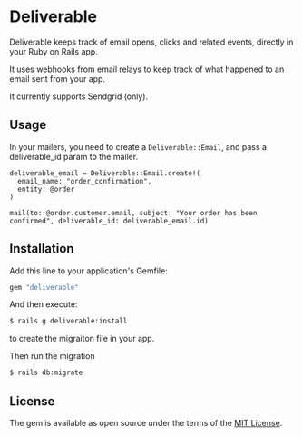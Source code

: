 # Deliverable
Deliverable keeps track of email opens, clicks and related events, directly in your Ruby on Rails app.

It uses webhooks from email relays to keep track of what happened to an email sent from your app.

It currently supports Sendgrid (only).

## Usage
In your mailers, you need to create a `Deliverable::Email`, and pass a deliverable_id param to the mailer.

```
deliverable_email = Deliverable::Email.create!(
  email_name: "order_confirmation",
  entity: @order
)

mail(to: @order.customer.email, subject: "Your order has been confirmed", deliverable_id: deliverable_email.id)
```

## Installation
Add this line to your application's Gemfile:

```ruby
gem "deliverable"
```

And then execute:
```bash
$ rails g deliverable:install
```
 to create the migraiton file in your app.

Then run the migration
```bash
$ rails db:migrate
```

## License
The gem is available as open source under the terms of the [MIT License](https://opensource.org/licenses/MIT).
